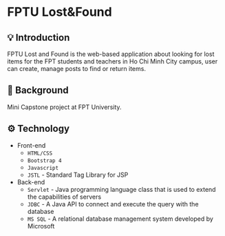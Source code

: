 # FPTU Lost&Found

## 💡 Introduction

FPTU Lost and Found is the web-based application about looking for lost items for the FPT students and teachers in Ho Chi Minh City campus, 
user can create, manage posts to find or return items.

## 👋 Background

Mini Capstone project at FPT University.

## ⚙️ Technology

- Front-end
  - `HTML/CSS`
  - `Bootstrap 4`
  - `Javascript`
  - `JSTL` - Standard Tag Library for JSP
- Back-end
  - `Servlet` - Java programming language class that is used to extend the capabilities of servers
  - `JDBC` - A Java API to connect and execute the query with the database
  - `MS SQL` - A relational database management system developed by Microsoft


